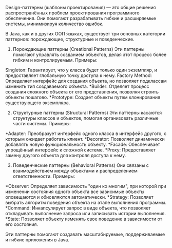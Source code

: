 Design-паттерны (шаблоны проектирования) — это общие решения распространённых проблем проектирования программного обеспечения.
Они помогают разрабатывать гибкие и расширяемые системы, минимизируя количество ошибок.

В Java, как и в других ООП языках, существует три основных категории паттернов: порождающие, структурные и поведенческие.

1. Порождающие паттерны (Creational Patterns)
Эти паттерны помогают управлять созданием объектов, делая этот процесс более гибким и контролируемым. Примеры:

Singleton: Гарантирует, что у класса будет только один экземпляр, и предоставляет глобальную точку доступа к нему.
Factory Method: Определяет интерфейс для создания объекта, но позволяет подклассам изменить тип создаваемого объекта.
*Builder: Отделяет процесс создания сложного объекта от его представления, позволяя строить объекты пошагово.
*Prototype: Создает объекты путем клонирования существующего экземпляра.


2. Структурные паттерны (Structural Patterns)
Эти паттерны касаются структуры классов и объектов, помогая организовать различные части системы. Примеры:

*Adapter: Преобразует интерфейс одного класса в интерфейс другого, с которым ожидает работать клиент.
*Decorator: Позволяет динамически добавлять новую функциональность объекту.
*Facade: Обеспечивает упрощённый интерфейс к сложной системе.
*Proxy: Предоставляет замену другого объекта для контроля доступа к нему.


3. Поведенческие паттерны (Behavioral Patterns)
Они связаны с взаимодействием между объектами и распределением ответственности. Примеры:

*Observer: Определяет зависимость "один ко многим", при которой при изменении состояния одного объекта все зависимые объекты оповещаются и обновляются автоматически.
*Strategy: Позволяет выбрать алгоритм поведения объекта на этапе выполнения программы.
*Command: Инкапсулирует запрос в виде объекта, что позволяет откладывать выполнение запроса или записывать истории выполнения.
*State: Позволяет объекту изменять свое поведение в зависимости от его состояния.

Эти паттерны помогают создавать масштабируемые, поддерживаемые и гибкие приложения в Java.